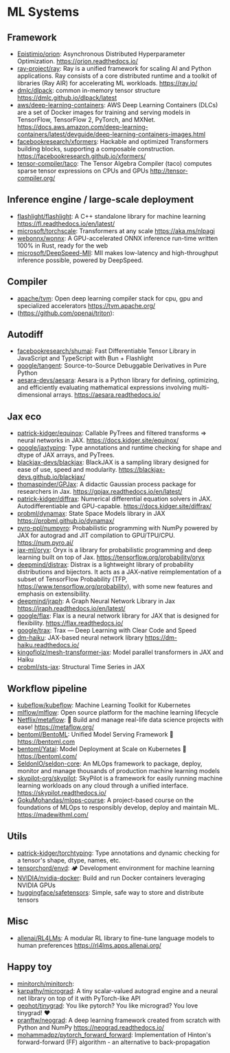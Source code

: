 # ML Systems

## Framework

- [Epistimio/orion](https://github.com/Epistimio/orion): Asynchronous
  Distributed Hyperparameter Optimization. <https://orion.readthedocs.io/>
- [ray-project/ray](https://github.com/ray-project/ray): Ray is a unified
  framework for scaling AI and Python applications. Ray consists of a core
  distributed runtime and a toolkit of libraries (Ray AIR) for accelerating ML
  workloads. <https://ray.io/>
- [dmlc/dlpack](https://github.com/dmlc/dlpack): common in-memory tensor
  structure <https://dmlc.github.io/dlpack/latest>
- [aws/deep-learning-containers](https://github.com/aws/deep-learning-containers):
  AWS Deep Learning Containers (DLCs) are a set of Docker images for training
  and serving models in TensorFlow, TensorFlow 2, PyTorch, and MXNet.
  <https://docs.aws.amazon.com/deep-learning-containers/latest/devguide/deep-learning-containers-images.html>
- [facebookresearch/xformers](https://github.com/facebookresearch/xformers):
  Hackable and optimized Transformers building blocks, supporting a composable
  construction. <https://facebookresearch.github.io/xformers/>
- [tensor-compiler/taco](https://github.com/tensor-compiler/taco): The Tensor
  Algebra Compiler (taco) computes sparse tensor expressions on CPUs and GPUs
  <http://tensor-compiler.org/>

## Inference engine / large-scale deployment

- [flashlight/flashlight](https://github.com/flashlight/flashlight): A C++
  standalone library for machine learning <https://fl.readthedocs.io/en/latest/>
- [microsoft/torchscale](https://github.com/microsoft/torchscale): Transformers
  at any scale <https://aka.ms/nlpagi>
- [webonnx/wonnx](https://github.com/webonnx/wonnx): A GPU-accelerated ONNX
  inference run-time written 100% in Rust, ready for the web
- [microsoft/DeepSpeed-MII](https://github.com/microsoft/DeepSpeed-MII): MII
  makes low-latency and high-throughput inference possible, powered by
  DeepSpeed.

## Compiler

- [apache/tvm](https://github.com/apache/tvm): Open deep learning compiler stack
  for cpu, gpu and specialized accelerators <https://tvm.apache.org/>
- (https://github.com/openai/triton):

## Autodiff

- [facebookresearch/shumai](https://github.com/facebookresearch/shumai): Fast
  Differentiable Tensor Library in JavaScript and TypeScript with Bun +
  Flashlight
- [google/tangent](https://github.com/google/tangent): Source-to-Source
  Debuggable Derivatives in Pure Python
- [aesara-devs/aesara](https://github.com/aesara-devs/aesara): Aesara is a
  Python library for defining, optimizing, and efficiently evaluating
  mathematical expressions involving multi-dimensional arrays.
  <https://aesara.readthedocs.io/>

## Jax eco

- [patrick-kidger/equinox](https://github.com/patrick-kidger/equinox): Callable
  PyTrees and filtered transforms => neural networks in JAX.
  <https://docs.kidger.site/equinox/>
- [google/jaxtyping](https://github.com/google/jaxtyping): Type annotations and
  runtime checking for shape and dtype of JAX arrays, and PyTrees.
- [blackjax-devs/blackjax](https://github.com/blackjax-devs/blackjax): BlackJAX
  is a sampling library designed for ease of use, speed and modularity.
  <https://blackjax-devs.github.io/blackjax/>
- [thomaspinder/GPJax](https://github.com/thomaspinder/GPJax): A didactic
  Gaussian process package for researchers in Jax.
  <https://gpjax.readthedocs.io/en/latest/>
- [patrick-kidger/diffrax](https://github.com/patrick-kidger/diffrax): Numerical
  differential equation solvers in JAX. Autodifferentiable and GPU-capable.
  <https://docs.kidger.site/diffrax/>
- [probml/dynamax](https://github.com/probml/dynamax): State Space Models
  library in JAX <https://probml.github.io/dynamax/>
- [pyro-ppl/numpyro](https://github.com/pyro-ppl/numpyro): Probabilistic
  programming with NumPy powered by JAX for autograd and JIT compilation to
  GPU/TPU/CPU. <https://num.pyro.ai/>
- [jax-ml/oryx](https://github.com/jax-ml/oryx): Oryx is a library for
  probabilistic programming and deep learning built on top of Jax.
  <https://tensorflow.org/probability/oryx>
- [deepmind/distrax](https://github.com/deepmind/distrax): Distrax is a
  lightweight library of probability distributions and bijectors. It acts as a
  JAX-native reimplementation of a subset of TensorFlow Probability (TFP,
  https://www.tensorflow.org/probability), with some new features and emphasis
  on extensibility.
- [deepmind/jraph](https://github.com/deepmind/jraph): A Graph Neural Network
  Library in Jax <https://jraph.readthedocs.io/en/latest/>
- [google/flax](https://github.com/google/flax): Flax is a neural network
  library for JAX that is designed for flexibility.
  <https://flax.readthedocs.io/>
- [google/trax](https://github.com/google/trax): Trax — Deep Learning with Clear
  Code and Speed
- [dm-haiku](https://github.com/deepmind/dm-haiku): JAX-based neural network
  library <https://dm-haiku.readthedocs.io/>
- [kingoflolz/mesh-transformer-jax](https://github.com/kingoflolz/mesh-transformer-jax):
  Model parallel transformers in JAX and Haiku
- [probml/sts-jax](https://github.com/probml/sts-jax): Structural Time Series in
  JAX

## Workflow pipeline

- [kubeflow/kubeflow](https://github.com/kubeflow/kubeflow): Machine Learning
  Toolkit for Kubernetes
- [mlflow/mlflow](https://github.com/mlflow/mlflow): Open source platform for
  the machine learning lifecycle
- [Netflix/metaflow](https://github.com/Netflix/metaflow): 🚀 Build and manage
  real-life data science projects with ease! <https://metaflow.org/>
- [bentoml/BentoML](https://github.com/bentoml/BentoML): Unified Model Serving
  Framework 🍱 <https://bentoml.com>
- [bentoml/Yatai](https://github.com/bentoml/Yatai): Model Deployment at Scale
  on Kubernetes 🦄️ <https://bentoml.com/>
- [SeldonIO/seldon-core](https://github.com/SeldonIO/seldon-core): An MLOps
  framework to package, deploy, monitor and manage thousands of production
  machine learning models
- [skypilot-org/skypilot](https://github.com/skypilot-org/skypilot): SkyPilot is
  a framework for easily running machine learning workloads on any cloud through
  a unified interface. <https://skypilot.readthedocs.io/>
- [GokuMohandas/mlops-course](https://github.com/GokuMohandas/mlops-course): A
  project-based course on the foundations of MLOps to responsibly develop,
  deploy and maintain ML. <https://madewithml.com/>

## Utils

- [patrick-kidger/torchtyping](https://github.com/patrick-kidger/torchtyping):
  Type annotations and dynamic checking for a tensor's shape, dtype, names, etc.
- [tensorchord/envd](https://github.com/tensorchord/envd): 🏕️ Development
  environment for machine learning
- [NVIDIA/nvidia-docker](https://github.com/NVIDIA/nvidia-docker): Build and run
  Docker containers leveraging NVIDIA GPUs
- [huggingface/safetensors](https://github.com/huggingface/safetensors): Simple,
  safe way to store and distribute tensors

## Misc

- [allenai/RL4LMs](https://github.com/allenai/RL4LMs): A modular RL library to
  fine-tune language models to human preferences
  <https://rl4lms.apps.allenai.org/>

## Happy toy

- [minitorch/minitorch](https://github.com/minitorch/minitorch):
- [karpathy/micrograd](https://github.com/karpathy/micrograd): A tiny
  scalar-valued autograd engine and a neural net library on top of it with
  PyTorch-like API
- [geohot/tinygrad](https://github.com/geohot/tinygrad): You like pytorch? You
  like micrograd? You love tinygrad! ❤️
- [pranftw/neograd](https://github.com/pranftw/neograd): A deep learning
  framework created from scratch with Python and NumPy
  <https://neograd.readthedocs.io/>
- [mohammadpz/pytorch_forward_forward](https://github.com/mohammadpz/pytorch_forward_forward):
  Implementation of Hinton's forward-forward (FF) algorithm - an alternative to
  back-propagation
